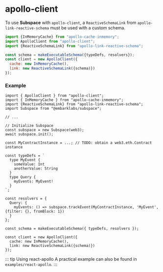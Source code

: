 # apollo-client
To use **Subspace** with `apollo-client`, a `ReactiveSchemaLink` from `apollo-link-reactive-schema` must be used with a custom schema.

```js
import {InMemoryCache} from "apollo-cache-inmemory";
import ApolloClient from "apollo-client";
import {ReactiveSchemaLink} from "apollo-link-reactive-schema";

const schema = makeExecutableSchema({typeDefs, resolvers});
const client = new ApolloClient({
  cache: new InMemoryCache(),
  link: new ReactiveSchemaLink({schema)})
});

```

### Example

```js{35-45}
import { ApolloClient } from "apollo-client";
import { InMemoryCache } from "apollo-cache-inmemory";
import {ReactiveSchemaLink} from "apollo-link-reactive-schema";
import Subspace from "@embarklabs/subspace";

// ...

// Initialize Subspace
const subspace = new Subspace(web3);
await subspace.init();

const MyContractInstance = ...; // TODO: obtain a web3.eth.Contract instance

const typeDefs = `
  type MyEvent {
    someValue: Int
    anotherValue: String
  }
  type Query {
    myEvents: MyEvent!
  }
`;

const resolvers = {
  Query: {
    myEvents: () => subspace.trackEvent(MyContractInstance, 'MyEvent', {filter: {}, fromBlock: 1})
  }
};

const schema = makeExecutableSchema({ typeDefs, resolvers });

const client = new ApolloClient({
  cache: new InMemoryCache(),
  link: new ReactiveSchemaLink({schema)})
});
```


::: tip Using react-apollo
A practical example can also be found in `examples/react-apollo`.
:::